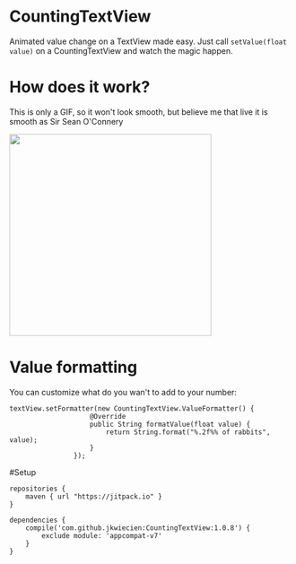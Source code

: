 # CountingTextView
Animated value change on a TextView made easy. Just call ```setValue(float value)``` on a CountingTextView and watch the magic happen.

# How does it work?

This is only a GIF, so it won't look smooth, but believe me that live it is smooth as Sir Sean O'Connery 

<img src="http://g.recordit.co/ID5SBXCvVM.gif" height="360" />

# Value formatting

You can customize what do you wan't to add to your number:
```
textView.setFormatter(new CountingTextView.ValueFormatter() {
                    @Override 
                    public String formatValue(float value) {
                        return String.format("%.2f%% of rabbits", value);
                    } 
                }); 
```

#Setup
```
repositories {
    maven { url "https://jitpack.io" }
}

dependencies {
    compile('com.github.jkwiecien:CountingTextView:1.0.8') {
        exclude module: 'appcompat-v7'
    }
}
```

